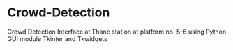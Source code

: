 # Crowd-Detection
Crowd Detection Interface at Thane station at platform no. 5-6 using Python GUI module Tkinter and Tkwidgets
